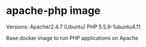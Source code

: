 apache-php image
================
Versions:
Apache/2.4.7 (Ubuntu)
PHP 5.5.9-1ubuntu4.11


Base docker image to run PHP applications on Apache

